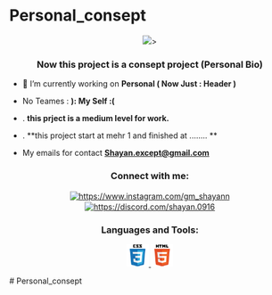 
# Personal_consept
<div align="center">
 <a href="https://uplod.ir/n7yzp2rk8ucv/ldsdsdogo.png.htm" target=_blank><img src="https://s6.uplod.ir/i/01108/n7yzp2rk8ucv_t.jpg" border=0></a>>
</div>
<h3 align="center">Now this project is a consept project (Personal Bio)</h3>

- 🔭 I’m currently working on **Personal ( Now Just : Header )**

- No Teames : **): My Self :(**

- . **this prject is a medium level for work.**

- . **this project start at mehr 1 and finished at ........ **

- My emails for contact **Shayan.except@gmail.com**
<div align="center">
<h3 align="center">Connect with me:</h3>
<p align="center">
<a href="https://instagram.com/https://www.instagram.com/gm_shayann" target="blank"><img align="center" src="https://raw.githubusercontent.com/rahuldkjain/github-profile-readme-generator/master/src/images/icons/Social/instagram.svg" alt="https://www.instagram.com/gm_shayann" height="30" width="40" /></a>
<a href="https://discord.gg/https://discord.com/shayan.0916" target="blank"><img align="center" src="https://raw.githubusercontent.com/rahuldkjain/github-profile-readme-generator/master/src/images/icons/Social/discord.svg" alt="https://discord.com/shayan.0916" height="30" width="40" /></a>
</p>

<h3 align="cenetr">Languages and Tools:</h3>
<p align="center"> <a href="https://www.w3schools.com/css/" target="_blank" rel="noreferrer"> <img src="https://raw.githubusercontent.com/devicons/devicon/master/icons/css3/css3-original-wordmark.svg" alt="css3" width="40" height="40"/> </a> <a href="https://www.w3.org/html/" target="_blank" rel="noreferrer"> <img src="https://raw.githubusercontent.com/devicons/devicon/master/icons/html5/html5-original-wordmark.svg" alt="html5" width="40" height="40"/> </a> </p>
</div>
# Personal_consept
